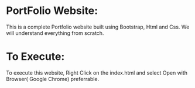 # PortFolio Website:

This is a complete Portfolio website built using Bootstrap, Html and Css. We will understand everything from scratch. 

# To Execute:
To execute this website, Right Click on the index.html and select Open with Browser( Google Chrome) preferrable. 
